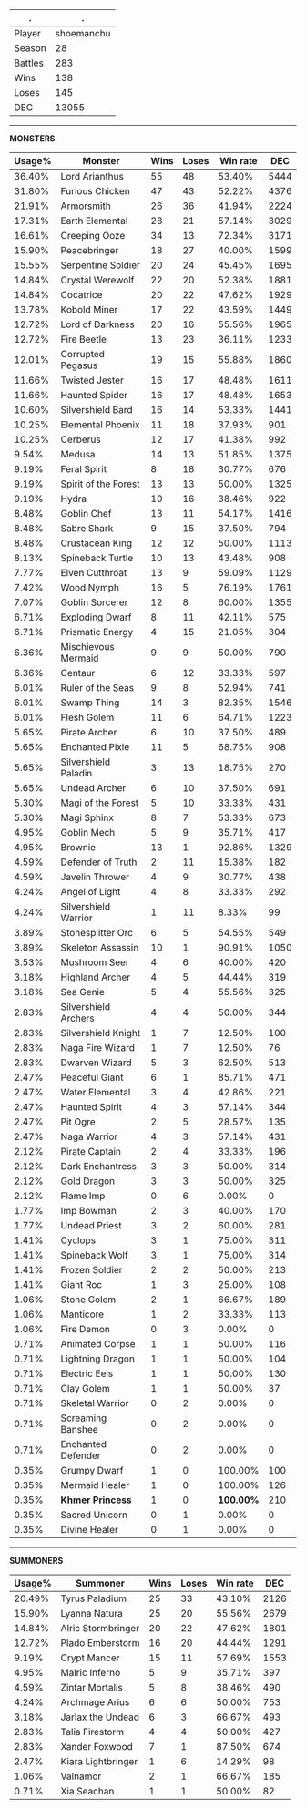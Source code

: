 .|.
|-|-
Player|shoemanchu
Season|28
Battles|283
Wins|138
Loses|145
DEC|13055

---
**MONSTERS**

Usage%|Monster|Wins|Loses|Win rate|DEC|
-|-|-|-|-|-|
36.40%|Lord Arianthus|55|48|53.40%|5444|
31.80%|Furious Chicken|47|43|52.22%|4376|
21.91%|Armorsmith|26|36|41.94%|2224|
17.31%|Earth Elemental|28|21|57.14%|3029|
16.61%|Creeping Ooze|34|13|72.34%|3171|
15.90%|Peacebringer|18|27|40.00%|1599|
15.55%|Serpentine Soldier|20|24|45.45%|1695|
14.84%|Crystal Werewolf|22|20|52.38%|1881|
14.84%|Cocatrice|20|22|47.62%|1929|
13.78%|Kobold Miner|17|22|43.59%|1449|
12.72%|Lord of Darkness|20|16|55.56%|1965|
12.72%|Fire Beetle|13|23|36.11%|1233|
12.01%|Corrupted Pegasus|19|15|55.88%|1860|
11.66%|Twisted Jester|16|17|48.48%|1611|
11.66%|Haunted Spider|16|17|48.48%|1653|
10.60%|Silvershield Bard|16|14|53.33%|1441|
10.25%|Elemental Phoenix|11|18|37.93%|901|
10.25%|Cerberus|12|17|41.38%|992|
9.54%|Medusa|14|13|51.85%|1375|
9.19%|Feral Spirit|8|18|30.77%|676|
9.19%|Spirit of the Forest|13|13|50.00%|1325|
9.19%|Hydra|10|16|38.46%|922|
8.48%|Goblin Chef|13|11|54.17%|1416|
8.48%|Sabre Shark|9|15|37.50%|794|
8.48%|Crustacean King|12|12|50.00%|1113|
8.13%|Spineback Turtle|10|13|43.48%|908|
7.77%|Elven Cutthroat|13|9|59.09%|1129|
7.42%|Wood Nymph|16|5|76.19%|1761|
7.07%|Goblin Sorcerer|12|8|60.00%|1355|
6.71%|Exploding Dwarf|8|11|42.11%|575|
6.71%|Prismatic Energy|4|15|21.05%|304|
6.36%|Mischievous Mermaid|9|9|50.00%|790|
6.36%|Centaur|6|12|33.33%|597|
6.01%|Ruler of the Seas|9|8|52.94%|741|
6.01%|Swamp Thing|14|3|82.35%|1546|
6.01%|Flesh Golem|11|6|64.71%|1223|
5.65%|Pirate Archer|6|10|37.50%|489|
5.65%|Enchanted Pixie|11|5|68.75%|908|
5.65%|Silvershield Paladin|3|13|18.75%|270|
5.65%|Undead Archer|6|10|37.50%|691|
5.30%|Magi of the Forest|5|10|33.33%|431|
5.30%|Magi Sphinx|8|7|53.33%|673|
4.95%|Goblin Mech|5|9|35.71%|417|
4.95%|Brownie|13|1|92.86%|1329|
4.59%|Defender of Truth|2|11|15.38%|182|
4.59%|Javelin Thrower|4|9|30.77%|438|
4.24%|Angel of Light|4|8|33.33%|292|
4.24%|Silvershield Warrior|1|11|8.33%|99|
3.89%|Stonesplitter Orc|6|5|54.55%|549|
3.89%|Skeleton Assassin|10|1|90.91%|1050|
3.53%|Mushroom Seer|4|6|40.00%|420|
3.18%|Highland Archer|4|5|44.44%|319|
3.18%|Sea Genie|5|4|55.56%|325|
2.83%|Silvershield Archers|4|4|50.00%|344|
2.83%|Silvershield Knight|1|7|12.50%|100|
2.83%|Naga Fire Wizard|1|7|12.50%|76|
2.83%|Dwarven Wizard|5|3|62.50%|513|
2.47%|Peaceful Giant|6|1|85.71%|471|
2.47%|Water Elemental|3|4|42.86%|221|
2.47%|Haunted Spirit|4|3|57.14%|344|
2.47%|Pit Ogre|2|5|28.57%|135|
2.47%|Naga Warrior|4|3|57.14%|431|
2.12%|Pirate Captain|2|4|33.33%|196|
2.12%|Dark Enchantress|3|3|50.00%|314|
2.12%|Gold Dragon|3|3|50.00%|325|
2.12%|Flame Imp|0|6|0.00%|0|
1.77%|Imp Bowman|2|3|40.00%|170|
1.77%|Undead Priest|3|2|60.00%|281|
1.41%|Cyclops|3|1|75.00%|311|
1.41%|Spineback Wolf|3|1|75.00%|314|
1.41%|Frozen Soldier|2|2|50.00%|213|
1.41%|Giant Roc|1|3|25.00%|108|
1.06%|Stone Golem|2|1|66.67%|189|
1.06%|Manticore|1|2|33.33%|113|
1.06%|Fire Demon|0|3|0.00%|0|
0.71%|Animated Corpse|1|1|50.00%|116|
0.71%|Lightning Dragon|1|1|50.00%|104|
0.71%|Electric Eels|1|1|50.00%|130|
0.71%|Clay Golem|1|1|50.00%|37|
0.71%|Skeletal Warrior|0|2|0.00%|0|
0.71%|Screaming Banshee|0|2|0.00%|0|
0.71%|Enchanted Defender|0|2|0.00%|0|
0.35%|Grumpy Dwarf|1|0|100.00%|100|
0.35%|Mermaid Healer|1|0|100.00%|126|
0.35%|**Khmer Princess**|1|0|**100.00%**|210|
0.35%|Sacred Unicorn|0|1|0.00%|0|
0.35%|Divine Healer|0|1|0.00%|0|

---
**SUMMONERS**

Usage%|Summoner|Wins|Loses|Win rate|DEC|
-|-|-|-|-|-|
20.49%|Tyrus Paladium|25|33|43.10%|2126|
15.90%|Lyanna Natura|25|20|55.56%|2679|
14.84%|Alric Stormbringer|20|22|47.62%|1801|
12.72%|Plado Emberstorm|16|20|44.44%|1291|
9.19%|Crypt Mancer|15|11|57.69%|1553|
4.95%|Malric Inferno|5|9|35.71%|397|
4.59%|Zintar Mortalis|5|8|38.46%|490|
4.24%|Archmage Arius|6|6|50.00%|753|
3.18%|Jarlax the Undead|6|3|66.67%|493|
2.83%|Talia Firestorm|4|4|50.00%|427|
2.83%|Xander Foxwood|7|1|87.50%|674|
2.47%|Kiara Lightbringer|1|6|14.29%|98|
1.06%|Valnamor|2|1|66.67%|185|
0.71%|Xia Seachan|1|1|50.00%|82|
